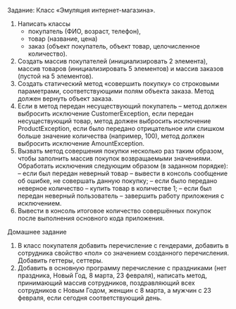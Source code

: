 Задание: Класс «Эмуляция интернет-магазина».

1. Написать классы 
   - покупатель (ФИО, возраст, телефон), 
   - товар (название, цена) 
   - заказ (объект покупатель, объект товар, целочисленное количество).
2. Создать массив покупателей (инициализировать 2 элемента), массив товаров (инициализировать 5 элементов) и массив
   заказов (пустой на 5 элементов).
3. Создать статический метод «совершить покупку» со строковыми параметрами, соответствующими полям объекта заказа. Метод
   должен вернуть объект заказа.
4. Если в метод передан несуществующий покупатель – метод должен выбросить исключение CustomerException, если передан
   несуществующий товар, метод должен выбросить исключение ProductException, если было передано отрицательное или
   слишком больше значение количества (например, 100), метод должен выбросить исключение AmountException.
5. Вызвать метод совершения покупки несколько раз таким образом, чтобы заполнить массив покупок возвращаемыми
   значениями. Обработать исключения следующим образом (в заданном порядке):
   – если был передан неверный товар – вывести в консоль сообщение об ошибке, не совершать данную покупку;
   – если было передано неверное количество – купить товар в количестве 1;
   – если был передан неверный пользователь – завершить работу приложения с исключением.
6. Вывести в консоль итоговое количество совершённых покупок после выполнения основного кода приложения.

Домашнее задание

1. В класс покупателя добавить перечисление с гендерами, добавить в сотрудника свойство «пол» со значением созданного
   перечисления. Добавить геттеры, сеттеры.
2. Добавить в основную программу перечисление с праздниками (нет праздника, Новый Год, 8 марта, 23 февраля), написать
   метод, принимающий массив сотрудников, поздравляющий всех сотрудников с Новым Годом, женщин с 8 марта, а мужчин с 23
   февраля, если сегодня соответствующий день.
